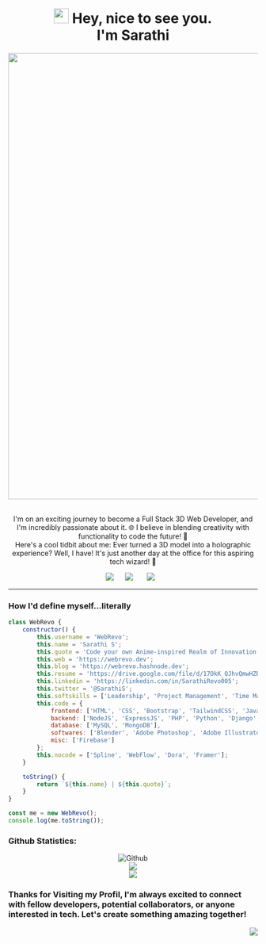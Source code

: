 <h1 align="center"><img src="https://emojis.slackmojis.com/emojis/images/1531849430/4246/blob-sunglasses.gif?1531849430" width="30"/> Hey, nice to see you. <br>
I'm Sarathi
</h1>
<img align="center" src="https://user-images.githubusercontent.com/74038190/213910845-af37a709-8995-40d6-be59-724526e3c3d7.gif" width="900" ><br>

<!-- <p align="left">
<a href="https://twitter.com/MairaAbhishek" target="_blank"><img height="30" src="https://raw.githubusercontent.com/AbhishekMaira10/AbhishekMaira10/master/Resources/png/twitter.png?raw=true"></a>&nbsp;&nbsp;&nbsp;&nbsp;&nbsp;
<a href="https://www.linkedin.com/in/abhishek-maira/" target="_blank"><img height="30" src="https://raw.githubusercontent.com/AbhishekMaira10/AbhishekMaira10/master/linkedin.png?raw=true"></a>&nbsp;&nbsp;&nbsp;&nbsp;&nbsp;
<a href="https://www.instagram.com/abhishek_maira10/" target="_blank"><img height="30" src="https://image.flaticon.com/icons/svg/725/725278.svg"></a>&nbsp;&nbsp;&nbsp;&nbsp;&nbsp;
<a href="https://open.spotify.com/user/8q058td4ynjeztfx5io86m5pt" target="_blank"><img height="30" src="https://raw.githubusercontent.com/AbhishekMaira10/AbhishekMaira10/master/Resources/png/spotify.png?raw=true"></a>&nbsp;&nbsp;&nbsp;&nbsp;&nbsp;
<a href="https://marketplace.visualstudio.com/publishers/AbhishekMaira" target="_blank"><img height="30" src="https://raw.githubusercontent.com/AbhishekMaira10/AbhishekMaira10/master/Resources/png/visual-studio.png?raw=true"></a>&nbsp;&nbsp;&nbsp;&nbsp;&nbsp;
</p> -->

<br>

<p align="center">
I'm on an exciting journey to become a Full Stack 3D Web Developer, and I'm incredibly passionate about it. 🌐 I believe in blending creativity with functionality to code the future! 🚀 <br>
Here's a cool tidbit about me: Ever turned a 3D model into a holographic experience? Well, I have! It's just another day at the office for this aspiring tech wizard! 🌟
<br>

</p>


<!-- https://media.giphy.com/media/SWoSkN6DxTszqIKEqv/giphy.gif -->
<!-- <img align="right" height="250" width="400" alt="GIF" src="https://miro.medium.com/max/1360/1*IRGHmiGsa16stedQvIaZfw.gif" /> -->


<p align="center">
  <a href="mailto:sarathi2021ai@gmail.com"><img src="https://img.shields.io/badge/gmail-%23D14836.svg?&style=for-the-badge&logo=gmail&logoColor=white" /></a>&nbsp;&nbsp;&nbsp;&nbsp;&nbsp;
  <a href="https://discord.gg/SarathiRevo#1285"><img src="https://img.shields.io/badge/discord-%233B5998.svg?&style=for-the-badge&logo=discord&logoColor=white" /></a>&nbsp;
 &nbsp;&nbsp;&nbsp;&nbsp;
  <a href="https://linkedin.com/in/SarathiRevo005"><img src="https://img.shields.io/badge/linkedin-%230077B5.svg?&style=for-the-badge&logo=linkedin&logoColor=white" /></a>&nbsp;&nbsp;&nbsp;
  
  </p>
  <hr>
 <h3>How I'd define myself...literally</h3>

```javascript
class WebRevo {
    constructor() {
        this.username = 'WebRevo';
        this.name = 'Sarathi S';
        this.quote = 'Code your own Anime-inspired Realm of Innovation';
        this.web = 'https://webrevo.dev';
        this.blog = 'https://webrevo.hashnode.dev';
        this.resume = 'https://drive.google.com/file/d/17OkK_QJhvQmwHZR69sIExgD0yUF-x-cv/view?usp=sharing';
        this.linkedin = 'https://linkedin.com/in/SarathiRevo005';
        this.twitter = '@SarathiS';
        this.softskills = ['Leadership', 'Project Management', 'Time Management'];
        this.code = {
            frontend: ['HTML', 'CSS', 'Bootstrap', 'TailwindCSS', 'JavaScript', 'ThreeJS', 'WebGL', 'ReactJS', 'Redux', 'TypeScript'],
            backend: ['NodeJS', 'ExpressJS', 'PHP', 'Python', 'Django', 'Flask'],
            database: ['MySQL', 'MongoDB'],
            softwares: ['Blender', 'Adobe Photoshop', 'Adobe Illustrator', 'Adobe XD'],
            misc: ['Firebase']
        };
        this.nocode = ['Spline', 'WebFlow', 'Dora', 'Framer'];
    }

    toString() {
        return `${this.name} | ${this.quote}`;
    }
}

const me = new WebRevo();
console.log(me.toString());

```
<h3>Github Statistics:</h3>
<div align="center">

![Github](https://github-readme-stats.vercel.app/api?username=WebRevo&theme=radical&hide_border=false&include_all_commits=true&count_private=false)<br/>
</a>
![](https://github-readme-streak-stats.herokuapp.com/?user=WebRevo&theme=radical&hide_border=false)<br/>
![](https://github-readme-stats.vercel.app/api/top-langs/?username=WebRevo&theme=radical&hide_border=false&include_all_commits=true&count_private=false&layout=compact)
</div>
<h3>Thanks for Visiting my Profil, I'm always excited to connect with fellow developers, potential collaborators, or anyone interested in tech. Let's create something amazing together!</h3>
<p align="right">
<img src="https://visitcount.itsvg.in/api?id=WebRevo&icon=0&color=7"></img>
</p>

